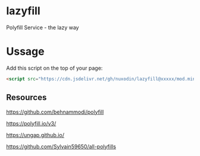 # lazyfill

Polyfill Service - the lazy way

# Ussage

Add this script on the top of your page:

```html
<script src="https://cdn.jsdelivr.net/gh/nuxodin/lazyfill@xxxxx/mod.min.js"></script>
```

## Resources

https://github.com/behnammodi/polyfill

https://polyfill.io/v3/

https://ungap.github.io/

https://github.com/Sylvain59650/all-polyfills